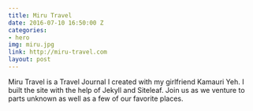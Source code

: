 ```yaml
---
title: Miru Travel
date: 2016-07-10 16:50:00 Z
categories:
- hero
img: miru.jpg
link: http://miru-travel.com
layout: post
---
```


Miru Travel is a Travel Journal I created with my girlfriend Kamauri Yeh. I built the site with the help of Jekyll and Siteleaf. Join us as we venture to parts unknown as well as a few of our favorite places.
